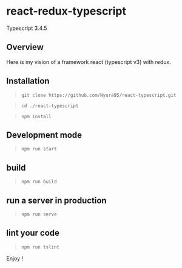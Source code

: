 # react-redux-typescript

Typescript 3.4.5

## Overview

Here is my vision of a framework react (typescript v3) with redux. 

## Installation

> `git clone https://github.com/Nyura95/react-typescript.git`

> `cd ./react-typescript`

> `npm install`

## Development mode

> `npm run start`

## build

> `npm run build`

## run a server in production

> `npm run serve`

## lint your code

> `npm run tslint`

Enjoy !
